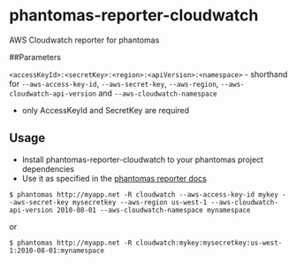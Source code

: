 # phantomas-reporter-cloudwatch

AWS Cloudwatch reporter for phantomas

##Parameters

``<accessKeyId>:<secretKey>:<region>:<apiVersion>:<namespace>`` - shorthand for ``--aws-access-key-id``, ``--aws-secret-key``, ``--aws-region``, ``--aws-cloudwatch-api-version`` and ``--aws-cloudwatch-namespace``
* only AccessKeyId and SecretKey are required


## Usage

* Install phantomas-reporter-cloudwatch to your phantomas project dependencies
* Use it as specified in the [phantomas reporter docs](https://github.com/macbre/phantomas#reporters)

```
$ phantomas http://myapp.net -R cloudwatch --aws-access-key-id mykey --aws-secret-key mysecretkey --aws-region us-west-1 --aws-cloudwatch-api-version 2010-08-01 --aws-cloudwatch-namespace mynamespace
```

or

```
$ phantomas http://myapp.net -R cloudwatch:mykey:mysecretkey:us-west-1:2010-08-01:mynamespace
```
